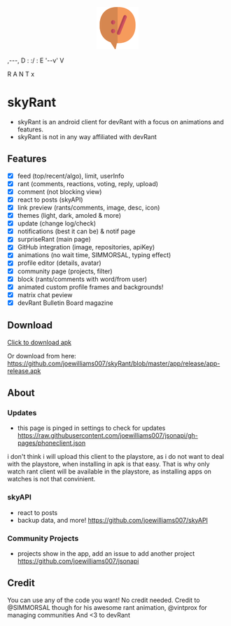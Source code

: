 <p align="center"> <img src="https://raw.githubusercontent.com/joewilliams007/skyRant/master/app/src/main/res/drawable/icon.png" /> </p>

  ,---,   D
 : :/  :  E
  '--v'   V
   
 R A N T  x

# skyRant
- skyRant is an android client for devRant with a focus on animations and features.
- skyRant is not in any way affiliated with devRant
## Features
- [x] feed (top/recent/algo), limit, userInfo
- [x] rant (comments, reactions, voting, reply, upload)
- [x] comment (not blocking view)
- [x] react to posts (skyAPI)
- [x] link preview (rants/comments, image, desc, icon)
- [x] themes (light, dark, amoled & more)
- [x] update (change log/check)
- [x] notifications (best it can be) & notif page
- [x] surpriseRant (main page)
- [x] GitHub integration (image, repositories, apiKey) 
- [x] animations (no wait time, SIMMORSAL, typing effect)  
- [x] profile editor (details, avatar) 
- [x] community page (projects, filter) 
- [x] block (rants/comments with word/from user)
- [x] animated custom profile frames and backgrounds! 
- [x] matrix chat peview
- [x] devRant Bulletin Board magazine
## Download

[Click to download apk](https://github.com/joewilliams007/skyRant/blob/master/app/release/app-release.apk?raw=true)

Or download from here: https://github.com/joewilliams007/skyRant/blob/master/app/release/app-release.apk

## About
### Updates
- this page is pinged in settings to check for updates
https://raw.githubusercontent.com/joewilliams007/jsonapi/gh-pages/phoneclient.json

i don't think i will upload this client to the playstore, as i do not want to deal with the playstore, when installing in apk is that easy. That is why only watch rant client will be available in the playstore, as installing apps on watches is not that convinient.
### skyAPI
- react to posts
- backup data, and more!
https://github.com/joewilliams007/skyAPI
### Community Projects
- projects show in the app, add an issue to add another project
https://github.com/joewilliams007/jsonapi

## Credit
You can use any of the code you want! No credit needed. Credit to @SIMMORSAL though for his awesome rant animation, @vintprox for managing communities And <3 to devRant
